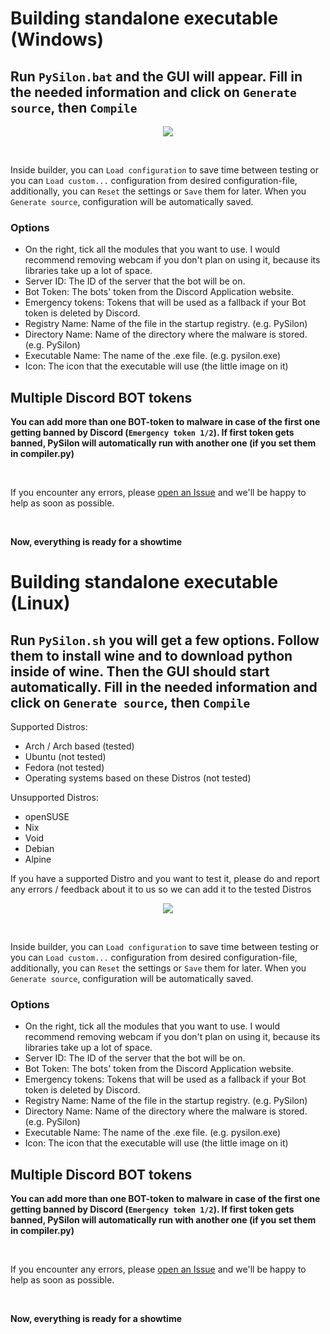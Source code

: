 # Building standalone executable (Windows)

## Run `PySilon.bat` and the GUI will appear. Fill in the needed information and click on `Generate source`, then `Compile`

<p align="center"><img src="https://i.imgur.com/6JGVpwK.png" /></p><br />

Inside builder, you can `Load configuration` to save time between testing or you can `Load custom...` configuration from desired configuration-file, additionally, you can `Reset` the settings or `Save` them for later. When you `Generate source`, configuration will be automatically saved.  

### Options

- On the right, tick all the modules that you want to use. I would recommend removing webcam if you don't plan on using it, because its libraries take up a lot of space.
- Server ID: The ID of the server that the bot will be on.
- Bot Token: The bots' token from the Discord Application website.
- Emergency tokens: Tokens that will be used as a fallback if your Bot token is deleted by Discord.
- Registry Name: Name of the file in the startup registry. (e.g. PySilon)
- Directory Name: Name of the directory where the malware is stored. (e.g. PySilon)
- Executable Name: The name of the .exe file. (e.g. pysilon.exe)
- Icon: The icon that the executable will use (the little image on it)
  
## Multiple Discord BOT tokens

**You can add more than one BOT-token to malware in case of the first one getting banned by Discord (```Emergency token 1/2```). If first token gets banned, PySilon will automatically run with another one (if you set them in compiler.py)**

<br />

If you encounter any errors, please [open an Issue](https://github.com/mategol/PySilon-malware/issues/new/choose) and we'll be happy to help as soon as possible.

<br />

**Now, everything is ready for a showtime**

# Building standalone executable (Linux)

## Run `PySilon.sh` you will get a few options. Follow them to install wine and to download python inside of wine. Then the GUI should start automatically. Fill in the needed information and click on `Generate source`, then `Compile`

Supported Distros:

- Arch / Arch based (tested)
- Ubuntu (not tested)
- Fedora (not tested)
- Operating systems based on these Distros (not tested)

Unsupported Distros:

- openSUSE
- Nix
- Void
- Debian
- Alpine

If you have a supported Distro and you want to test it, please do and report any errors / feedback about it to us so we can add it to the tested Distros

<p align="center"><img src="https://i.imgur.com/6JGVpwK.png" /></p><br />

Inside builder, you can `Load configuration` to save time between testing or you can `Load custom...` configuration from desired configuration-file, additionally, you can `Reset` the settings or `Save` them for later. When you `Generate source`, configuration will be automatically saved.  

### Options

- On the right, tick all the modules that you want to use. I would recommend removing webcam if you don't plan on using it, because its libraries take up a lot of space.
- Server ID: The ID of the server that the bot will be on.
- Bot Token: The bots' token from the Discord Application website.
- Emergency tokens: Tokens that will be used as a fallback if your Bot token is deleted by Discord.
- Registry Name: Name of the file in the startup registry. (e.g. PySilon)
- Directory Name: Name of the directory where the malware is stored. (e.g. PySilon)
- Executable Name: The name of the .exe file. (e.g. pysilon.exe)
- Icon: The icon that the executable will use (the little image on it)
  
## Multiple Discord BOT tokens

**You can add more than one BOT-token to malware in case of the first one getting banned by Discord (```Emergency token 1/2```). If first token gets banned, PySilon will automatically run with another one (if you set them in compiler.py)**

<br />

If you encounter any errors, please [open an Issue](https://github.com/mategol/PySilon-malware/issues/new/choose) and we'll be happy to help as soon as possible.

<br />

**Now, everything is ready for a showtime**